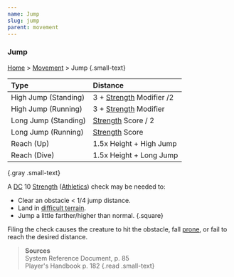 ```yaml
---
name: Jump
slug: jump
parent: movement
---
```

### Jump
[Home](dm-operations-center) > [Movement](movement) > Jump {.small-text}

| Type                 | Distance                             |
| :------------------- | :----------------------------------- |
| High Jump (Standing) | 3 + [Strength](strength) Modifier /2 |
| High Jump (Running)  | 3 + [Strength](strength) Modifier    |
| Long Jump (Standing) | [Strength](strength) Score / 2       |
| Long Jump (Running)  | [Strength](strength) Score           |
| Reach (Up)           | 1.5x Height + High Jump              |
| Reach (Dive)         | 1.5x Height + Long Jump              |
{.gray .small-text}

A [DC](difficulty-class) 10 [Strength](strength) ([Athletics](athletics)) check may be needed to:
- Clear an obstacle < 1/4 jump distance.
- Land in [difficult terrain](difficult-terrain).
- Jump a little farther/higher than normal.
{.square}

Filing the check causes the creature to hit the obstacle, fall [prone](prone), or fail to reach the desired distance.

> **Sources** <br/>
> System Reference Document, p. 85<br/>
> Player's Handbook p. 182
{.read .small-text}
